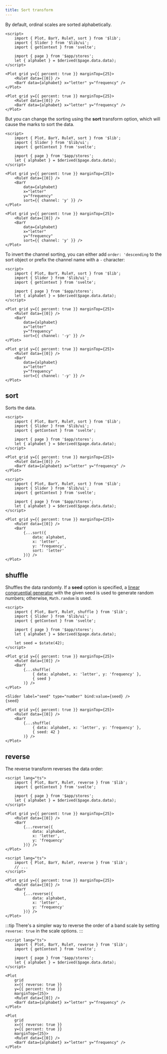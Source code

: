 ```yaml
---
title: Sort transform
---
```


By default, ordinal scales are sorted alphabetically.

```svelte live
<script>
    import { Plot, BarY, RuleY, sort } from '$lib';
    import { Slider } from '$lib/ui';
    import { getContext } from 'svelte';

    import { page } from '$app/stores';
    let { alphabet } = $derived($page.data.data);
</script>

<Plot grid y={{ percent: true }} marginTop={25}>
    <RuleY data={[0]} />
    <BarY data={alphabet} x="letter" y="frequency" />
</Plot>
```

```svelte
<Plot grid y={{ percent: true }} marginTop={25}>
    <RuleY data={[0]} />
    <BarY data={alphabet} x="letter" y="frequency" />
</Plot>
```

But you can change the sorting using the **sort** transform option, which will cause the marks to sort the data.

```svelte live
<script>
    import { Plot, BarY, RuleY, sort } from '$lib';
    import { Slider } from '$lib/ui';
    import { getContext } from 'svelte';

    import { page } from '$app/stores';
    let { alphabet } = $derived($page.data.data);
</script>

<Plot grid y={{ percent: true }} marginTop={25}>
    <RuleY data={[0]} />
    <BarY
        data={alphabet}
        x="letter"
        y="frequency"
        sort={{ channel: 'y' }} />
</Plot>
```

```svelte
<Plot grid y={{ percent: true }} marginTop={25}>
    <RuleY data={[0]} />
    <BarY
        data={alphabet}
        x="letter"
        y="frequency"
        sort={{ channel: 'y' }} />
</Plot>
```

To invert the channel sorting, you can either add `order: 'descending` to the sort object or prefix the channel name with a `-` character:

```svelte live
<script>
    import { Plot, BarY, RuleY, sort } from '$lib';
    import { Slider } from '$lib/ui';
    import { getContext } from 'svelte';

    import { page } from '$app/stores';
    let { alphabet } = $derived($page.data.data);
</script>

<Plot grid y={{ percent: true }} marginTop={25}>
    <RuleY data={[0]} />
    <BarY
        data={alphabet}
        x="letter"
        y="frequency"
        sort={{ channel: '-y' }} />
</Plot>
```

```svelte
<Plot grid y={{ percent: true }} marginTop={25}>
    <RuleY data={[0]} />
    <BarY
        data={alphabet}
        x="letter"
        y="frequency"
        sort={{ channel: '-y' }} />
</Plot>
```

## sort

Sorts the data.

```svelte live
<script>
    import { Plot, BarY, RuleY, sort } from '$lib';
    import { Slider } from '$lib/ui';
    import { getContext } from 'svelte';

    import { page } from '$app/stores';
    let { alphabet } = $derived($page.data.data);
</script>

<Plot grid y={{ percent: true }} marginTop={25}>
    <RuleY data={[0]} />
    <BarY data={alphabet} x="letter" y="frequency" />
</Plot>
```

```svelte live
<script>
    import { Plot, BarY, RuleY, sort } from '$lib';
    import { Slider } from '$lib/ui';
    import { getContext } from 'svelte';

    import { page } from '$app/stores';
    let { alphabet } = $derived($page.data.data);
</script>

<Plot grid y={{ percent: true }} marginTop={25}>
    <RuleY data={[0]} />
    <BarY
        {...sort({
            data: alphabet,
            x: 'letter',
            y: 'frequency',
            sort: 'letter'
        })} />
</Plot>
```

## shuffle

Shuffles the data randomly. If a **seed** option is specified, a [linear congruential generator](https://d3js.org/d3-random#randomLcg) with the given seed is used to generate random numbers; otherwise, `Math.random` is used.

```svelte live
<script>
    import { Plot, BarY, RuleY, shuffle } from '$lib';
    import { Slider } from '$lib/ui';
    import { getContext } from 'svelte';

    import { page } from '$app/stores';
    let { alphabet } = $derived($page.data.data);

    let seed = $state(42);
</script>

<Plot grid y={{ percent: true }} marginTop={25}>
    <RuleY data={[0]} />
    <BarY
        {...shuffle(
            { data: alphabet, x: 'letter', y: 'frequency' },
            { seed }
        )} />
</Plot>

<Slider label="seed" type="number" bind:value={seed} />
{seed}
```

```svelte
<Plot grid y={{ percent: true }} marginTop={25}>
    <RuleY data={[0]} />
    <BarY
        {...shuffle(
            { data: alphabet, x: 'letter', y: 'frequency' },
            { seed: 42 }
        )} />
</Plot>
```

## reverse

The reverse transform reverses the data order:

```svelte live
<script lang="ts">
    import { Plot, BarY, RuleY, reverse } from '$lib';
    import { getContext } from 'svelte';

    import { page } from '$app/stores';
    let { alphabet } = $derived($page.data.data);
</script>

<Plot grid y={{ percent: true }} marginTop={25}>
    <RuleY data={[0]} />
    <BarY
        {...reverse({
            data: alphabet,
            x: 'letter',
            y: 'frequency'
        })} />
</Plot>
```

```svelte
<script lang="ts">
    import { Plot, BarY, RuleY, reverse } from '$lib';
    // ...
</script>

<Plot grid y={{ percent: true }} marginTop={25}>
    <RuleY data={[0]} />
    <BarY
        {...reverse({
            data: alphabet,
            x: 'letter',
            y: 'frequency'
        })} />
</Plot>
```

:::tip
There's a simpler way to reverse the order of a band scale by setting `reverse: true` in the scale options.
:::

```svelte live
<script lang="ts">
    import { Plot, BarY, RuleY, reverse } from '$lib';
    import { getContext } from 'svelte';

    import { page } from '$app/stores';
    let { alphabet } = $derived($page.data.data);
</script>

<Plot
    grid
    x={{ reverse: true }}
    y={{ percent: true }}
    marginTop={25}>
    <RuleY data={[0]} />
    <BarY data={alphabet} x="letter" y="frequency" />
</Plot>
```

```svelte
<Plot
    grid
    x={{ reverse: true }}
    y={{ percent: true }}
    marginTop={25}>
    <RuleY data={[0]} />
    <BarY data={alphabet} x="letter" y="frequency" />
</Plot>
```
